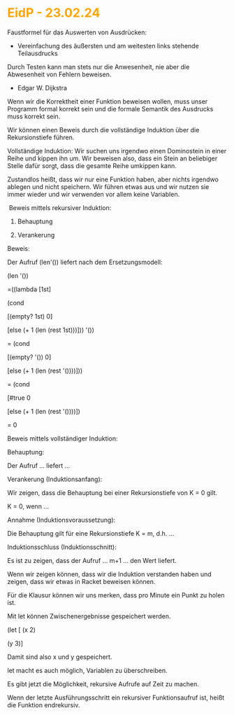 # <font color = "orange">EidP - 23.02.24</font>
Faustformel für das Auswerten von Ausdrücken: 

- Vereinfachung des äußersten und am weitesten links stehende Teilausdrucks 
    

Durch Testen kann man stets nur die Anwesenheit, nie aber die Abwesenheit von Fehlern beweisen. 

- Edgar W. Dijkstra 

Wenn wir die Korrektheit einer Funktion beweisen wollen, muss unser Programm formal korrekt sein und die formale Semantik des Ausdrucks muss korrekt sein. 

Wir können einen Beweis durch die vollständige Induktion über die Rekursionstiefe führen. 

Vollständige Induktion: Wir suchen uns irgendwo einen Dominostein in einer Reihe und kippen ihn um. Wir beweisen also, dass ein Stein an beliebiger Stelle dafür sorgt, dass die gesamte Reihe umkippen kann. 

Zustandlos heißt, dass wir nur eine Funktion haben, aber nichts irgendwo ablegen und nicht speichern. Wir führen etwas aus und wir nutzen sie immer wieder und wir verwenden vor allem keine Variablen. 

 Beweis mittels rekursiver Induktion: 

1. Behauptung 
    
2. Verankerung 
    

Beweis: 

Der Aufruf (len'()) liefert nach dem Ersetzungsmodell:  

(len '()) 

=((lambda [1st] 

(cond 

[(empty? 1st) 0] 

[else (+ 1 (len (rest 1st)))])) '()) 

= (cond 

[(empty? '()) 0] 

[else (+ 1 (len (rest '())))])) 

= (cond 

[#true 0 

[else (+ 1 (len (rest '())))]) 

= 0 

Beweis mittels vollständiger Induktion: 

Behauptung:  

Der Aufruf … liefert …  

Verankerung (Induktionsanfang): 

Wir zeigen, dass die Behauptung bei einer Rekursionstiefe von K = 0 gilt. 

K = 0, wenn … 

Annahme (Induktionsvoraussetzung): 

Die Behauptung gilt für eine Rekursionstiefe K = m, d.h. … 

Induktionsschluss (Induktionsschnitt): 

Es ist zu zeigen, dass der Aufruf … m+1 … den Wert liefert. 

Wenn wir zeigen können, dass wir die Induktion verstanden haben und zeigen, dass wir etwas in Racket beweisen können. 

Für die Klausur können wir uns merken, dass pro Minute ein Punkt zu holen ist. 

Mit let können Zwischenergebnisse gespeichert werden. 

(let [ (x 2) 

(y 3)] 

Damit sind also x und y gespeichert. 

let macht es auch möglich, Variablen zu überschreiben. 

Es gibt jetzt die Möglichkeit, rekursive Aufrufe auf Zeit zu machen. 

Wenn der letzte Ausführungsschritt ein rekursiver Funktionsaufruf ist, heißt die Funktion endrekursiv.